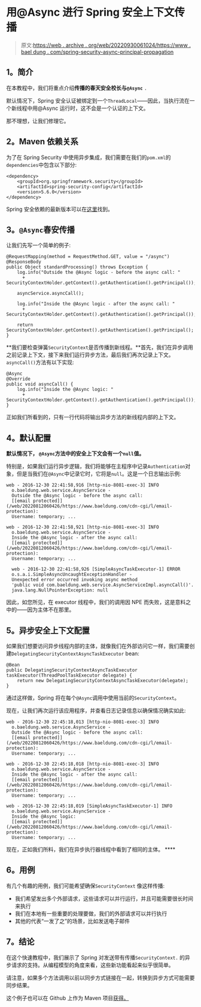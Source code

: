 # 用@Async 进行 Spring 安全上下文传播

> 原文:[https://web . archive . org/web/20220930061024/https://www . bael dung . com/spring-security-async-principal-propagation](https://web.archive.org/web/20220930061024/https://www.baeldung.com/spring-security-async-principal-propagation)

## **1。简介**

在本教程中，我们将重点介绍**传播的春天安全校长与`@Async`** `.`

默认情况下，Spring 安全认证被绑定到一个`ThreadLocal`——因此，当执行流在一个新线程中用@Async 运行时，这不会是一个认证的上下文。

那不理想，让我们修理它。

## **2。Maven 依赖关系**

为了在 Spring Security 中使用异步集成，我们需要在我们的`pom.xml`的`dependencies`中包含以下部分:

```
<dependency>
    <groupId>org.springframework.security</groupId>
    <artifactId>spring-security-config</artifactId>
    <version>5.6.0</version>
</dependency> 
```

Spring 安全依赖的最新版本可以在[这里](https://web.archive.org/web/20220812060426/https://search.maven.org/classic/#search%7Cga%7C1%7Cg%3A%22org.springframework.security%22)找到。

## **3。`@Async`春安传播**

让我们先写一个简单的例子:

```
@RequestMapping(method = RequestMethod.GET, value = "/async")
@ResponseBody
public Object standardProcessing() throws Exception {
    log.info("Outside the @Async logic - before the async call: "
      + SecurityContextHolder.getContext().getAuthentication().getPrincipal());

    asyncService.asyncCall();

    log.info("Inside the @Async logic - after the async call: "
      + SecurityContextHolder.getContext().getAuthentication().getPrincipal());

    return SecurityContextHolder.getContext().getAuthentication().getPrincipal();
}
```

**我们要检查弹簧`SecurityContext`是否传播到新线程。**首先，我们在异步调用之前记录上下文，接下来我们运行异步方法，最后我们再次记录上下文。`asyncCall()`方法有以下实现:

```
@Async
@Override
public void asyncCall() {
    log.info("Inside the @Async logic: "
      + SecurityContextHolder.getContext().getAuthentication().getPrincipal());
}
```

正如我们所看到的，只有一行代码将输出异步方法的新线程内部的上下文。

## **4。默认配置**

**默认情况下， `@Async`方法中的安全上下文会有一个`null`值。**

特别是，如果我们运行异步逻辑，我们将能够在主程序中记录`Authentication`对象，但是当我们在`@Async`中记录它时，它将是`null`。这是一个日志输出示例:

```
web - 2016-12-30 22:41:58,916 [http-nio-8081-exec-3] INFO
  o.baeldung.web.service.AsyncService -
  Outside the @Async logic - before the async call:
  [[email protected]](/web/20220812060426/https://www.baeldung.com/cdn-cgi/l/email-protection):
  Username: temporary; ...

web - 2016-12-30 22:41:58,921 [http-nio-8081-exec-3] INFO
  o.baeldung.web.service.AsyncService -
  Inside the @Async logic - after the async call:
  [[email protected]](/web/20220812060426/https://www.baeldung.com/cdn-cgi/l/email-protection):
  Username: temporary; ...

  web - 2016-12-30 22:41:58,926 [SimpleAsyncTaskExecutor-1] ERROR
  o.s.a.i.SimpleAsyncUncaughtExceptionHandler -
  Unexpected error occurred invoking async method
  'public void com.baeldung.web.service.AsyncServiceImpl.asyncCall()'.
  java.lang.NullPointerException: null
```

因此，如您所见，在 executor 线程中，我们的调用因 NPE 而失败，这是意料之中的——因为主体不在那里。

## **5。异步安全上下文配置**

如果我们想要访问异步线程内部的主体，就像我们在外部访问它一样，我们需要创建`DelegatingSecurityContextAsyncTaskExecutor` bean:

```
@Bean 
public DelegatingSecurityContextAsyncTaskExecutor taskExecutor(ThreadPoolTaskExecutor delegate) { 
    return new DelegatingSecurityContextAsyncTaskExecutor(delegate); 
}
```

通过这样做，Spring 将在每个`@Async`调用中使用当前的`SecurityContext`。

现在，让我们再次运行该应用程序，并查看日志记录信息以确保情况确实如此:

```
web - 2016-12-30 22:45:18,013 [http-nio-8081-exec-3] INFO
  o.baeldung.web.service.AsyncService -
  Outside the @Async logic - before the async call:
  [[email protected]](/web/20220812060426/https://www.baeldung.com/cdn-cgi/l/email-protection):
  Username: temporary; ...

web - 2016-12-30 22:45:18,018 [http-nio-8081-exec-3] INFO
  o.baeldung.web.service.AsyncService -
  Inside the @Async logic - after the async call:
  [[email protected]](/web/20220812060426/https://www.baeldung.com/cdn-cgi/l/email-protection):
  Username: temporary; ...

web - 2016-12-30 22:45:18,019 [SimpleAsyncTaskExecutor-1] INFO
  o.baeldung.web.service.AsyncService -
  Inside the @Async logic:
  [[email protected]](/web/20220812060426/https://www.baeldung.com/cdn-cgi/l/email-protection):
  Username: temporary; ...
```

现在，正如我们所料，我们在异步执行器线程中看到了相同的主体。 ****

## **6。用例**

有几个有趣的用例，我们可能希望确保`SecurityContext` 像这样传播:

*   我们希望发出多个外部请求，这些请求可以并行运行，并且可能需要很长时间来执行
*   我们在本地有一些重要的处理要做，我们的外部请求可以并行执行
*   其他的代表“一发了之”的场景，比如发送电子邮件

## **7。结论**

在这个快速教程中，我们展示了 Spring 对发送带有传播`SecurityContext.` 的异步请求的支持。从编程模型的角度来看，这些新功能看起来似乎很简单。

请注意，如果多个方法调用以前以同步方式链接在一起，转换到异步方式可能需要同步结果。

这个例子也可以在 Github 上作为 Maven 项目[获得。](https://web.archive.org/web/20220812060426/https://github.com/eugenp/tutorials/tree/master/spring-security-modules/spring-security-web-rest)